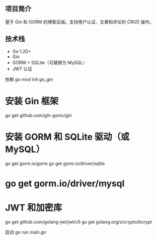 ## 项目简介
基于 Gin 和 GORM 的博客后端，支持用户认证、文章和评论的 CRUD 操作。

## 技术栈
- Go 1.20+
- Gin
- GORM + SQLite（可替换为 MySQL）
- JWT 认证

依赖
go mod init go_gin

# 安装 Gin 框架
go get github.com/gin-gonic/gin

# 安装 GORM 和 SQLite 驱动（或 MySQL）
go get gorm.io/gorm
go get gorm.io/driver/sqlite
# go get gorm.io/driver/mysql

# JWT 和加密库
go get github.com/golang-jwt/jwt/v5
go get golang.org/x/crypto/bcrypt

启动
go run main.go

